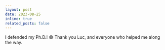```yaml
---
layout: post
date: 2023-08-25 
inline: true
related_posts: false
---
```


I defended my Ph.D.! :smile: Thank you Luc, and everyone who helped me along the way.
